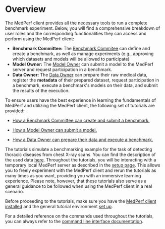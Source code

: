 # Overview

The MedPerf client provides all the necessary tools to run a complete benchmark experiment. Below, you will find a comprehensive breakdown of user roles and the corresponding functionalities they can access and perform using the MedPerf client:

- **Benchmark Committee:** The [Benchmark Commitee](../roles.md#benchmark-committee) can define and create a benchmark, as well as manage experiments (e.g., approving which datasets and models will be allowed to participate)
- **Model Owner:** The [Model Owner](../roles.md#model-owners) can submit a model to the MedPerf server and request participation in a benchmark.
- **Data Owner:** The [Data Owner](../roles.md#data-providers) can prepare their raw medical data, register the **metadata** of their prepared dataset, request participation in a benchmark, execute a benchmark's models on their data, and submit the results of the execution.

To ensure users have the best experience in learning the fundamentals of MedPerf and utilizing the MedPerf client, the following set of tutorials are provided:

- [How a Benchmark Committee can create and submit a benchmark.](benchmark_owner_demo.md)

- [How a Model Owner can submit a model.](model_owner_demo.md)

- [How a Data Owner can prepare their data and execute a benchmark.](data_owner_demo.md)

The tutorials simulate a benchmarking example for the task of detecting thoracic diseases from chest X-ray scans. You can find the description of the used data [here](https://www.nih.gov/news-events/news-releases/nih-clinical-center-provides-one-largest-publicly-available-chest-x-ray-datasets-scientific-community). Throughout the tutorials, you will be interacting with a temporary local MedPerf server as described in the [setup page](setup.md). This allows you to freely experiment with the MedPerf client and rerun the tutorials as many times as you want, providing you with an immersive learning experience. Please note, however, that these tutorials also serve as a general guidance to be followed when using the MedPerf client in a real scenario.

Before proceeding to the tutorials, make sure you have the [MedPerf client installed](installation.md) and the general tutorial environment [set up](setup.md).

For a detailed reference on the commands used throughout the tutorials, you can always refer to the [command line interface documentation](../cli_reference.md).
